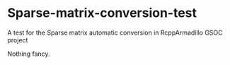 # Sparse-matrix-conversion-test
A test for the Sparse matrix automatic conversion in RcppArmadillo GSOC project

Nothing fancy.
